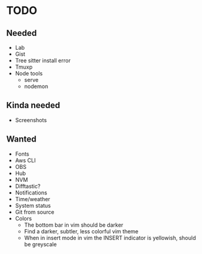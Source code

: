 # TODO

## Needed

* Lab
* Gist
* Tree sitter install error
* Tmuxp
* Node tools
  * serve
  * nodemon

## Kinda needed

* Screenshots

## Wanted

* Fonts
* Aws CLI
* OBS
* Hub
* NVM
* Difftastic?
* Notifications
* Time/weather
* System status
* Git from source
* Colors
  * The bottom bar in vim should be darker
  * Find a darker, subtler, less colorful vim theme
  * When in insert mode in vim the INSERT indicator is yellowish, should be greyscale

